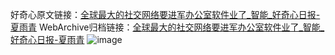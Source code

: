 好奇心原文链接：[全球最大的社交网络要进军办公室软件业了_智能_好奇心日报-夏雨青](https://www.qdaily.com/articles/3607.html)
WebArchive归档链接：[全球最大的社交网络要进军办公室软件业了_智能_好奇心日报-夏雨青](http://web.archive.org/web/20190623152546/https://www.qdaily.com/articles/3607.html)
![image](http://ww3.sinaimg.cn/large/007d5XDply1g3vbqn84wcj30u02xob29)